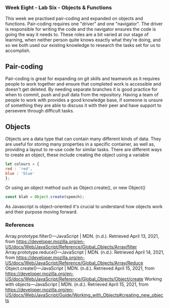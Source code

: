 ### Week Eight - Lab Six - Objects & Functions
This week we practised pair-coding and expanded on objects and functions. 
Pair-coding requires one "driver" and one "navigator". The driver is responsible for writing the code and the navigator ensures the code is going the way it needs to. These roles are a bit varied at our stage of learning, when neither person quite knows exactly what they're doing, and so we both used our existing knowledge to research the tasks set for us to accomplish. 

## Pair-coding
Pair-coding is great for expanding on git skills and teamwork as it requires people to work together and ensure that completed work is accessible and doesn't get deleted. By needing separate branches it is good practice for when to commit, push and pull data from the repository. Having a team of people to work with provides a good knowledge base, if someone is unsure of something they are able to discuss it with their peer and have support to persevere through difficult tasks.

## Objects
Objects are a data type that can contain many different kinds of data. They are useful for storing many properties in a specific container, as well as, providing a layout to re-use code for similar tasks. There are different ways to create an object, these include creating the object using a variable
```javascript
let colours = {
red : 'red',
blue : 'blue'
};
```
Or using an object method such as Object.create(), or new Object()
```javascript
const blah = Object.create(speech);
```
As Javascript is object-oriented it's crucial to understand how objects work and their purpose moving forward.

### References
Array.prototype.filter()—JavaScript | MDN. (n.d.). Retrieved April 13, 2021, from https://developer.mozilla.org/en-US/docs/Web/JavaScript/Reference/Global_Objects/Array/filter
Array.prototype.reduce()—JavaScript | MDN. (n.d.). Retrieved April 14, 2021, from https://developer.mozilla.org/en-US/docs/Web/JavaScript/Reference/Global_Objects/Array/Reduce
Object.create()—JavaScript | MDN. (n.d.). Retrieved April 15, 2021, from https://developer.mozilla.org/en-US/docs/Web/JavaScript/Reference/Global_Objects/Object/create
Working with objects—JavaScript | MDN. (n.d.). Retrieved April 15, 2021, from https://developer.mozilla.org/en-US/docs/Web/JavaScript/Guide/Working_with_Objects#creating_new_objects

